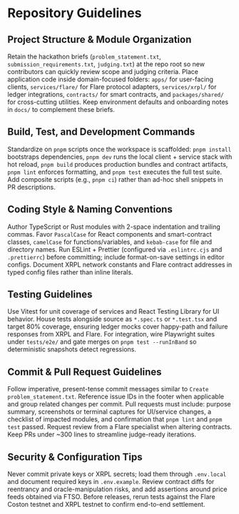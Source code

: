 # Repository Guidelines

## Project Structure & Module Organization
Retain the hackathon briefs (`problem_statement.txt`, `submission_requirements.txt`, `judging.txt`) at the repo root so new contributors can quickly review scope and judging criteria. Place application code inside domain-focused folders: `apps/` for user-facing clients, `services/flare/` for Flare protocol adapters, `services/xrpl/` for ledger integrations, `contracts/` for smart contracts, and `packages/shared/` for cross-cutting utilities. Keep environment defaults and onboarding notes in `docs/` to complement these briefs.

## Build, Test, and Development Commands
Standardize on `pnpm` scripts once the workspace is scaffolded: `pnpm install` bootstraps dependencies, `pnpm dev` runs the local client + service stack with hot reload, `pnpm build` produces production bundles and contract artifacts, `pnpm lint` enforces formatting, and `pnpm test` executes the full test suite. Add composite scripts (e.g., `pnpm ci`) rather than ad-hoc shell snippets in PR descriptions.

## Coding Style & Naming Conventions
Author TypeScript or Rust modules with 2-space indentation and trailing commas. Favor `PascalCase` for React components and smart-contract classes, `camelCase` for functions/variables, and `kebab-case` for file and directory names. Run ESLint + Prettier (configured via `.eslintrc.cjs` and `.prettierrc`) before committing; include format-on-save settings in editor configs. Document XRPL network constants and Flare contract addresses in typed config files rather than inline literals.

## Testing Guidelines
Use Vitest for unit coverage of services and React Testing Library for UI behavior. House tests alongside source as `*.spec.ts` or `*.test.tsx` and target 80% coverage, ensuring ledger mocks cover happy-path and failure responses from XRPL and Flare. For integration, wire Playwright suites under `tests/e2e/` and gate merges on `pnpm test --runInBand` so deterministic snapshots detect regressions.

## Commit & Pull Request Guidelines
Follow imperative, present-tense commit messages similar to `Create problem_statement.txt`. Reference issue IDs in the footer when applicable and group related changes per commit. Pull requests must include: purpose summary, screenshots or terminal captures for UI/service changes, a checklist of impacted modules, and confirmation that `pnpm lint` and `pnpm test` passed. Request review from a Flare specialist when altering contracts. Keep PRs under ~300 lines to streamline judge-ready iterations.

## Security & Configuration Tips
Never commit private keys or XRPL secrets; load them through `.env.local` and document required keys in `.env.example`. Review contract diffs for reentrancy and oracle-manipulation risks, and add assertions around price feeds obtained via FTSO. Before releases, rerun tests against the Flare Coston testnet and XRPL testnet to confirm end-to-end settlement.
